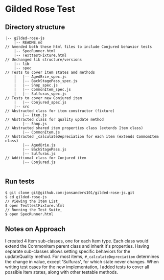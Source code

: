 # Gilded Rose Test

## Directory structure
```
|-- gilded-rose-js
    |-- README.md
// Amended both these html files to include Conjured behavior tests
    |-- SpecRunner.html
    |-- TexttestFixture.html
// Unchanged lib structure/versions
    |-- lib
    |-- spec
// Tests to cover item states and methods
    |   |-- AgedBrie_spec.js
    |   |-- BackStagePass_spec.js
    |   |-- Shop_spec.js
    |   |-- CommonItem_spec.js
    |   |-- Sulfuras_spec.js
// Tests to cover new Conjured item
    |   |-- Conjured_spec.js
    |-- src
// Abstracted class for item constructor (fixture)
        |-- Item.js
// Abstracted class for quality update method
        |-- Shop.js
// Abstracted shared item properties class (extends Item class)
        |-- CommonItem.js
// Abstracted _calculateDepreciation for each item (extends CommomItem class)
        |-- AgedBrie.js
        |-- BackStagePass.js
        |-- Sulfuras.js
// Additional class for Conjured item
        |-- Conjured.js


```

## Run tests

```
$ git clone git@github.com:jonsanders101/gilded-rose-js.git
$ cd gilded-rose-js
// Viewing the Item List_
$ open TexttestFixture.html
// Running the Test Suite_
$ open SpecRunner.html
```

## Notes on Approach

I created 4 Item sub-classes, one for each Item type. Each class would extend the CommonItem parent class and inherit it's  properties. Having separate sub-classes  allows setting specific behaviors for the updateQuality method. For most items, `#_calculateDepreciation` determines the change in value, except 'Sulfuras', for which state never changes. When writing test cases for the new implementation, I added tests to cover all possible Item states, along with other testable methods. 
